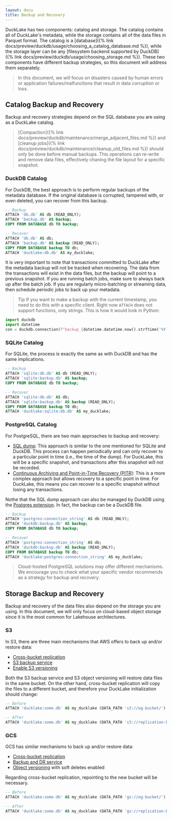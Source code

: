 ```yaml
---
layout: docu
title: Backup and Recovery
---
```


DuckLake has two components: catalog and storage. The catalog contains all of DuckLake's metadata, while the storage contains all of the data files in Parquet format. The catalog is a [database]({% link docs/preview/duckdb/usage/choosing_a_catalog_database.md %}), while the storage layer can be any [filesystem backend supported by DuckDB]({% link docs/preview/duckdb/usage/choosing_storage.md %}). These two components have different backup strategies, so this document will address them separately.

> In this document, we will focus on disasters caused by human errors or application failures/malfunctions that result in data corruption or loss.

## Catalog Backup and Recovery

Backup and recovery strategies depend on the SQL database you are using as a DuckLake catalog.

> [Compaction]({% link docs/preview/duckdb/maintenance/merge_adjacent_files.md %}) and [cleanup jobs]({% link docs/preview/duckdb/maintenance/cleanup_old_files.md %}) should only be done before manual backups. This operations can re-write and remove data files, effectively chaning the file layout for a specific snapshot.

### DuckDB Catalog

For DuckDB, the best approach is to perform regular backups of the metadata database. If the original database is corrupted, tampered with, or even deleted, you can recover from this backup.

```sql
-- Backup
ATTACH 'db.db' AS db (READ_ONLY);
ATTACH 'backup.db' AS backup;
COPY FROM DATABASE db TO backup;

-- Recover
ATTACH 'db.db' AS db;
ATTACH 'backup.db' AS backup (READ_ONLY);
COPY FROM DATABASE backup TO db;
ATTACH 'ducklake:db.db' AS my_ducklake;
```

It is very important to note that transactions committed to DuckLake after the metadata backup will not be tracked when recovering. The data from the transactions will exist in the data files, but the backup will point to a previous snapshot. If you are running batch jobs, make sure to always back up after the batch job. If you are regularly micro-batching or streaming data, then schedule periodic jobs to back up your metadata.

>Tip If you want to make a backup with the current timestamp, you need to do this with a specific client. Right now `ATTACH` does not support functions, only strings. This is how it would look in Python:
```python
import duckdb
import datetime
con = duckdb.connection(f"backup_{datetime.datetime.now().strftime('%Y-%m-%d__%I_%M_%S')}.db")
```

### SQLite Catalog

For SQLite, the process is exactly the same as with DuckDB and has the same implications.

```sql
-- Backup
ATTACH 'sqlite:db.db' AS db (READ_ONLY);
ATTACH 'sqlite:backup.db' AS backup;
COPY FROM DATABASE db TO backup;

-- Recover
ATTACH 'sqlite:db.db' AS db;
ATTACH 'sqlite:backup.db' AS backup (READ_ONLY);
COPY FROM DATABASE backup TO db;
ATTACH 'ducklake:sqlite:db.db' AS my_ducklake;
```

### PostgreSQL Catalog

For PostgreSQL, there are two main approaches to backup and recovery:

- [SQL dump](https://www.postgresql.org/docs/current/backup-dump.html): This approach is similar to the one mentioned for SQLite and DuckDB. This process can happen periodically and can only recover to a particular point in time (i.e., the time of the dump). For DuckLake, this will be a specific snapshot, and transactions after this snapshot will not be recorded.
- [Continuous Archiving and Point-in-Time Recovery (PITR)](https://www.postgresql.org/docs/current/continuous-archiving.html): This is a more complex approach but allows recovery to a specific point in time. For DuckLake, this means you can recover to a specific snapshot without losing any transactions.

Nothe that the SQL dump approach can also be managed by DuckDB using the [Postgres extension](https://duckdb.org/docs/stable/core_extensions/postgres). In fact, the backup can be a DuckDB file.

```sql
-- Backup
ATTACH 'postgres:connection_string' AS db (READ_ONLY);
ATTACH 'duckdb:backup.db' AS backup;
COPY FROM DATABASE db TO backup;

-- Recover
ATTACH 'postgres:connection_string' AS db;
ATTACH 'duckdb:backup.db' AS backup (READ_ONLY);
COPY FROM DATABASE backup TO db;
ATTACH 'ducklake:postgres:connection_string' AS my_ducklake;
```

> Cloud-hosted PostgreSQL solutions may offer different mechanisms. We encourage you to check what your specific vendor recommends as a strategy for backup and recovery.

## Storage Backup and Recovery

Backup and recovery of the data files also depend on the storage you are using. In this document, we will only focus on cloud-based object storage since it is the most common for Lakehouse architectures.

### S3

In S3, there are three main mechanisms that AWS offers to back up and/or restore data:

- [Cross-bucket replication](https://docs.aws.amazon.com/AmazonS3/latest/userguide/replication.html)
- [S3 backup service](https://docs.aws.amazon.com/aws-backup/latest/devguide/s3-backups.html)
- [Enable S3 versioning](https://docs.aws.amazon.com/AmazonS3/latest/userguide/Versioning.html)

Both the S3 backup service and S3 object versioning will restore data files in the same bucket. On the other hand, cross-bucket replication will copy the files to a different bucket, and therefore your DuckLake initialization should change:

```sql
-- Before
ATTACH 'ducklake:some.db' AS my_ducklake (DATA_PATH 's3://og-bucket/')

-- After
ATTACH 'ducklake:some.db' AS my_ducklake (DATA_PATH 's3://replication-bucket/')
```

### GCS

GCS has similar mechanisms to back up and/or restore data:

- [Cross-bucket replication](https://cloud.google.com/storage/docs/using-cross-bucket-replication)
- [Backup and DR service](https://cloud.google.com/backup-disaster-recovery/docs/concepts/backup-dr)
- [Object versioning](https://cloud.google.com/storage/docs/object-versioning) with soft deletes enabled

Regarding cross-bucket replication, repointing to the new bucket will be necessary.

```sql
-- Before
ATTACH 'ducklake:some.db' AS my_ducklake (DATA_PATH 'gs://og-bucket/')

-- After
ATTACH 'ducklake:some.db' AS my_ducklake (DATA_PATH 'gs://replication-bucket/')
```
